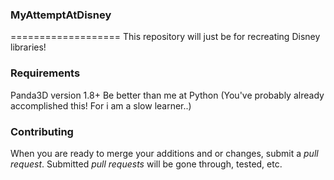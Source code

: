 ### MyAttemptAtDisney ###
   ===================
This repository will just be for recreating Disney libraries!

### Requirements ###
Panda3D version 1.8+
Be better than me at Python (You've probably already accomplished this! For i am a slow learner..)

### Contributing ###
When you are ready to merge your additions and or changes, submit a _pull request_.
Submitted _pull requests_ will be gone through, tested, etc.
